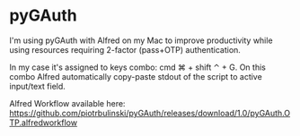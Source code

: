 pyGAuth
=======

I'm using pyGAuth with Alfred on my Mac to improve productivity while using resources requiring 2-factor (pass+OTP) authentication.

In my case it's assigned to keys combo: cmd ⌘ + shift ⌃ + G. On this combo Alfred automatically copy-paste stdout of the script to active input/text field.

Alfred Workflow available here: https://github.com/piotrbulinski/pyGAuth/releases/download/1.0/pyGAuth.OTP.alfredworkflow

